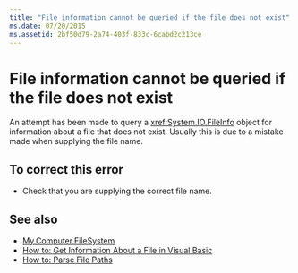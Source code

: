 ```yaml
---
title: "File information cannot be queried if the file does not exist"
ms.date: 07/20/2015
ms.assetid: 2bf50d79-2a74-403f-833c-6cabd2c213ce
---
```

# File information cannot be queried if the file does not exist
An attempt has been made to query a <xref:System.IO.FileInfo> object for information about a file that does not exist. Usually this is due to a mistake made when supplying the file name.  
  
## To correct this error  
  
- Check that you are supplying the correct file name.  
  
## See also

- [My.Computer.FileSystem](xref:Microsoft.VisualBasic.FileIO.FileSystem)
- [How to: Get Information About a File in Visual Basic](https://docs.microsoft.com/previous-versions/visualstudio/visual-studio-2010/abtzf6f7(v=vs.100))
- [How to: Parse File Paths](../developing-apps/programming/drives-directories-files/how-to-parse-file-paths.md)
